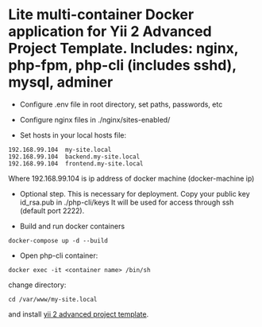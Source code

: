 # Lite multi-container Docker application for Yii 2 Advanced Project Template. Includes: nginx, php-fpm, php-cli (includes sshd), mysql, adminer

- Configure .env file in root directory, set paths, passwords, etc

- Configure nginx files in ./nginx/sites-enabled/

- Set hosts in your local hosts file:

 ```
 192.168.99.104  my-site.local
 192.168.99.104  backend.my-site.local
 192.168.99.104  frontend.my-site.local
 ```

 Where 192.168.99.104 is ip address of docker machine
 (docker-machine ip) 

- Optional step. This is necessary for deployment. Copy your public key id_rsa.pub in ./php-cli/keys
It will be used for access through ssh (default port 2222).

- Build and run docker containers

```
docker-compose up -d --build
```

- Open php-cli container:

```
docker exec -it <container name> /bin/sh
```

change directory:

``` 
cd /var/www/my-site.local
```

and install [yii 2 advanced project template](https://github.com/yiisoft/yii2-app-advanced/blob/master/docs/guide/start-installation.md).
